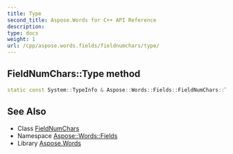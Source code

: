 ```yaml
---
title: Type
second_title: Aspose.Words for C++ API Reference
description: 
type: docs
weight: 1
url: /cpp/aspose.words.fields/fieldnumchars/type/
---
```

## FieldNumChars::Type method




```cpp
static const System::TypeInfo & Aspose::Words::Fields::FieldNumChars::Type()
```

## See Also

* Class [FieldNumChars](../)
* Namespace [Aspose::Words::Fields](../../)
* Library [Aspose.Words](../../../)
